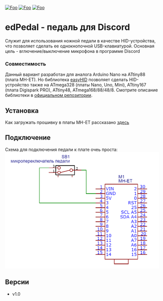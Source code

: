 [![Foo](https://img.shields.io/badge/version-1.0-brightgreen)](#versions)
[![Foo](https://img.shields.io/badge/website-eternaldev.ru-red)](http://eternaldev.ru)
[![Foo](https://img.shields.io/badge/Telegram-eternaldev__ru-blue)](https://t.me/eternaldev_ru)

# edPedal - педаль для Discord
Cлужит для использования ножной педали в качестве HID-устройства, что позволяет сделать ее однокнопочной USB-клавиатурой. Основная цель - вrлючение/выключение микрофона в программе Discord

### Совместимость
Данный вариант разработан для аналога Arduino Nano на ATtiny88 (плата MH-ET). Но библиотека [easyHID](https://github.com/GyverLibs/EasyHID) позволяет сделать HID-устройство также на ATmega328 (платы Nano, Uno, Mini), ATtiny167 (плата Digispark PRO), ATtiny48, ATmega168/88/48/8. Смотрите описание библиотеки в [официальном репозитории](https://github.com/GyverLibs/EasyHID).

## Установка
Как загружать прошивку в платы MH-ET рассказано [здесь](https://alexgyver.ru/lessons/tiny88/#articleTOC_3)

## Подключение
Схема для подключения педали к плате очеь проста:
<br>
![scheme](/docs/circuit.png)

<a id="versions"></a>
## Версии
- v1.0